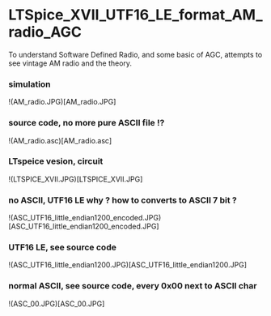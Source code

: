 # LTSpice_XVII_UTF16_LE_format_AM_radio_AGC
To understand Software Defined Radio, and some basic of AGC, attempts to see vintage AM radio and the theory.

### simulation  

!(AM_radio.JPG)[AM_radio.JPG]  

### source code, no more pure ASCII file !?
!(AM_radio.asc)[AM_radio.asc]

### LTspeice vesion, circuit 
!(LTSPICE_XVII.JPG)[LTSPICE_XVII.JPG]  

### no ASCII, UTF16 LE why ? how to converts to ASCII 7 bit ?

!(ASC_UTF16_little_endian1200_encoded.JPG)[ASC_UTF16_little_endian1200_encoded.JPG]  

###  UTF16 LE, see source code

!(ASC_UTF16_little_endian1200.JPG)[ASC_UTF16_little_endian1200.JPG]  

###  normal ASCII, see source code, every 0x00 next to ASCII char

!(ASC_00.JPG)[ASC_00.JPG]  


```

```
